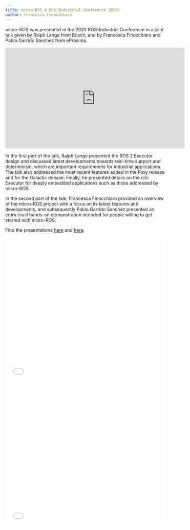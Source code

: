 ```yaml
---
title: micro-ROS @ ROS-Industrial Conference 2020! 
author: francesca-finocchiaro
---
```


micro-ROS was presented at the 2020 ROS-Industrial Conference in a joint talk given by Ralph Lange from Bosch, and by Francesca Finocchiaro and Pablo Garrido Sanchez from eProsima.

<iframe width="560" height="315" src="https://www.youtube.com/embed/z6F1qbcJB9s" frameborder="0" allow="accelerometer; autoplay; clipboard-write; encrypted-media; gyroscope; picture-in-picture" allowfullscreen></iframe>

In the first part of the talk, Ralph Lange presented the ROS 2 Executor design and discussed latest developments towards real-time support and determinism, which are important requirements for industrial applications. The talk also addressed the most recent features added in the Foxy release and for the Galactic release. Finally, he presented details on the rclc Executor for deeply embedded applications such as those addressed by micro-ROS.

In the second part of the talk, Francesca Finocchiaro provided an overview of the micro-ROS project with a focus on its latest features and developments, and subsequently Pablo Garrido Sanchéz presented an entry-level hands-on demonstration intended for people willing to get started with micro-ROS.

<!-- Within this framework, we have delivered a talk in which we have provided an overview on the micro-ROS project with a special focus on its latest developments (Francesca Finocchiaro), and then presented an entry-level hands-on demonstration of its usage, intended for people willing to get started with micro-ROS (Pablo Garrido Sanchez).-->

Find the presentations [here](/download/2020-12-16_Advanced_Execution_Management_with_ROS_2.pdf) and [here](/download/ROSIn2020-FrancescaFinocchiaro.pdf).

<embed src="/download/2020-12-16_Advanced_Execution_Management_with_ROS_2.pdf" type="application/pdf" width="100%" height="450px"/>

<embed src="/download/ROSIn2020-FrancescaFinocchiaro.pdf" type="application/pdf" width="100%" height="450px"/>
